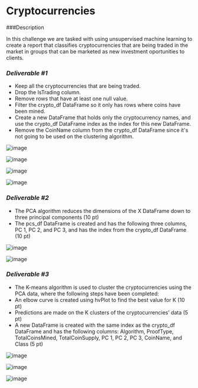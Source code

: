 # Cryptocurrencies

###Description

In this challenge we are tasked with using unsupervised machine learning to create a report that classifies cryptocurrencies that are being traded in the market in groups that can be marketed as new investment oportunities to clients.

### *Deliverable #1*

 - Keep all the cryptocurrencies that are being traded.
 - Drop the IsTrading column.
 - Remove rows that have at least one null value.
 - Filter the crypto_df DataFrame so it only has rows where coins have been mined.
 - Create a new DataFrame that holds only the cryptocurrency names, and use the crypto_df DataFrame index as the index for this new DataFrame.
 - Remove the CoinName column from the crypto_df DataFrame since it's not going to be used on the clustering algorithm.


![image](https://user-images.githubusercontent.com/104601282/200095007-08a84a66-4f59-449b-8079-ed4a339edf6a.png)



![image](https://user-images.githubusercontent.com/104601282/200095113-be95bb82-fa05-45f3-946e-7ff5be0f1b87.png)


![image](https://user-images.githubusercontent.com/104601282/200095129-a8002e7b-7ce9-4f3b-a714-e7601050f2fa.png)


![image](https://user-images.githubusercontent.com/104601282/200095182-c92be5f1-be36-4590-9cef-24bf36788066.png)



### *Deliverable #2* 

 - The PCA algorithm reduces the dimensions of the X DataFrame down to three principal components (10 pt)
 - The pcs_df DataFrame is created and has the following three columns, PC 1, PC 2, and PC 3, and has the index from the crypto_df DataFrame (10 pt)



![image](https://user-images.githubusercontent.com/104601282/200095230-18b00516-0bbb-4853-a87d-d8474b8b8fab.png)


![image](https://user-images.githubusercontent.com/104601282/200095250-c1b1cbb2-0212-40b2-af7f-506288a376cb.png)



### *Deliverable #3*

 - The K-means algorithm is used to cluster the cryptocurrencies using the PCA data, where the following steps have been completed:
 - An elbow curve is created using hvPlot to find the best value for K (10 pt)
 - Predictions are made on the K clusters of the cryptocurrencies’ data (5 pt)
 - A new DataFrame is created with the same index as the crypto_df DataFrame and has the following columns: Algorithm, ProofType, TotalCoinsMined, TotalCoinSupply, PC    1, PC 2, PC 3, CoinName, and Class (5 pt)

![image](https://user-images.githubusercontent.com/104601282/200095317-9c56a95d-c35d-4031-a0a7-d6e5b69fac3b.png)


![image](https://user-images.githubusercontent.com/104601282/200095331-b64ceca0-522b-4f41-aa35-f539c24cc2aa.png)


![image](https://user-images.githubusercontent.com/104601282/200095348-9fc04e0c-298d-4bd1-b0fe-da6a0cc87f9c.png)


